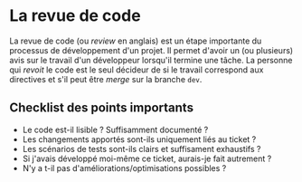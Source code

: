 # La revue de code

La revue de code (ou *review* en anglais) est un étape importante du processus de développement d'un projet. Il permet d'avoir un (ou plusieurs) avis sur le travail d'un développeur lorsqu'il termine une tâche. La personne qui *revoit* le code est le seul décideur de si le travail correspond aux directives et s'il peut être *merge* sur la branche `dev`. 

## Checklist des points importants

 - Le code est-il lisible ? Suffisamment documenté ?
 - Les changements apportés sont-ils uniquement liés au ticket ?
 - Les scénarios de tests sont-ils clairs et suffisament exhaustifs ?
 - Si j'avais développé moi-même ce ticket, aurais-je fait autrement ? 
 - N'y a t-il pas d'améliorations/optimisations possibles ?